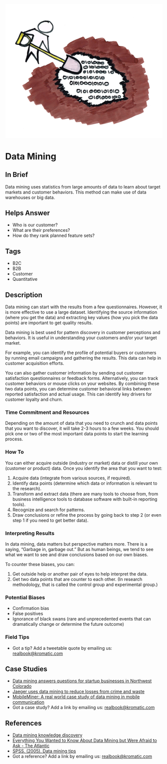 ![](/assets/illustration-data-mining-shovel-dig-hole-color.png)

# Data Mining

## In Brief

Data mining uses statistics from large amounts of data to learn about target markets and customer behaviors. This method can make use of data warehouses or big data.

## Helps Answer

* Who is our customer?
* What are their preferences?
* How do they rank planned feature sets?

## Tags

* B2C
* B2B
* Customer
* Quantitative

## Description

Data mining can start with the results from a few questionnaires. However, it is more effective to use a large dataset. Identifying the source information \(where you get the data\) and extracting key values \(how you pick the data points\) are important to get quality results.

Data mining is best used for pattern discovery in customer perceptions and behaviors. It is useful in understanding your customers and/or your target market.

For example, you can identify the profile of potential buyers or customers by running email campaigns and gathering the results. This data can help in customer acquisition efforts.

You can also gather customer information by sending out customer satisfaction questionnaires or feedback forms. Alternatively, you can track customer behaviors or mouse clicks on your websites. By combining these two data points, you can determine customer behavioral links between reported satisfaction and actual usage. This can identify key drivers for customer loyalty and churn.

### Time Commitment and Resources

Depending on the amount of data that you need to crunch and data points that you want to discover, it will take 2-3 hours to a few weeks. You should pick one or two of the most important data points to start the learning process.

### How To

You can either acquire outside \(industry or market\) data or distill your own \(customer or product\) data. Once you identify the area that you want to test:

1. Acquire data \(integrate from various sources, if required\).
2. Identify data points \(determine which data or information is relevant to the research\).
3. Transform and extract data \(there are many tools to choose from, from business intelligence tools to database software with built-in reporting tools\).
4. Recognize and search for patterns.
5. Draw conclusions or refine the process by going back to step 2 \(or even step 1 if you need to get better data\).

### Interpreting Results

In data mining, data matters but perspective matters more. There is a saying, “Garbage in, garbage out.” But as human beings, we tend to see what we want to see and draw conclusions based on our own biases.

To counter these biases, you can:  
1. Get outside help or another pair of eyes to help interpret the data.  
2. Get two data points that are counter to each other. \(In research methodology, that is called the control group and experimental group.\)

### Potential Biases

* Confirmation bias
* False positives
* Ignorance of black swans \(rare and unprecedented events that can dramatically change or determine the future outcome\)

### Field Tips

* Got a tip? Add a tweetable quote by emailing us: [realbook@kromatic.com](mailto:realbook@kromatic.com)

## Case Studies

* [Data mining answers questions for startup businesses in Northwest Colorado](http://www.steamboattoday.com/news/2013/may/11/data-mining-answers-questions-start-businesses-nor/) 
* [Jaeger uses data mining to reduce losses from crime and waste](http://www.computerweekly.com/feature/Case-study-Jaeger-uses-data-mining-to-reduce-losses-from-crime-and-waste)
* [MobileMiner: A real world case study of data mining in mobile communication ](http://www.cs.cornell.edu/~bishan/papers/sigmod09-bishanyang.pdf)
* Got a case study? Add a link by emailing us: [realbook@kromatic.com](mailto:realbook@kromatic.com)

## References

* [Data mining knowledge discovery](http://www.tutorialspoint.com/data_mining/dm_knowledge_discovery.htm)
* [Everything You Wanted to Know About Data Mining but Were Afraid to Ask - The Atlantic](https://www.theatlantic.com/technology/archive/2012/04/everything-you-wanted-to-know-about-data-mining-but-were-afraid-to-ask/255388/)
* [SPSS. \(2005\). Data mining tips](http://www.spss.ch/upload/1124797262_DMtipsBooklet)
* Got a reference? Add a link by emailing us: [realbook@kromatic.com](realbook@kromatic.com)




